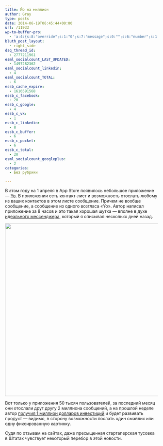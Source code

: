 ```yaml
---
title: Йо на миллион
author: Gray
type: posts
date: 2014-06-19T06:45:44+00:00
url: /11933
wp-to-buffer-pro:
  - 'a:4:{s:8:"override";s:1:"0";s:7:"message";s:0:"";s:6:"number";s:1:"1";s:16:"alternateMessage";s:0:"";}'
bluth_post_layout:
  - right_side
dsq_thread_id:
  - 2777211961
esml_socialcount_LAST_UPDATED:
  - 1497282362
esml_socialcount_linkedin:
  - 4
esml_socialcount_TOTAL:
  - 6
essb_cache_expire:
  - 1616591568
essb_c_facebook:
  - 20
essb_c_google:
  - 4
essb_c_vk:
  - 1
essb_c_linkedin:
  - 8
essb_c_buffer:
  - 6
essb_c_pocket:
  - 6
essb_c_total:
  - 20
esml_socialcount_googleplus:
  - 2
categories:
  - Без рубрики

---
```








В этом году на 1 апреля в App Store появилось небольшое приложение — <a href="https://itunes.apple.com/us/app/yo./id834335592?mt=8" target="_blank">Yo</a>. В приложении есть контакт-лист и возможность отослать любому из ваших контактов в этом листе сообщение. Причем не вообще сообщение, а сообщение из одного возгласа &#171;Yo&#187;. Автор написал приложение за 8 часов и это такая хорошая шутка — вполне в духе <a title="Идея революционного мессенджера" href="http://blognot.co/11899" target="_blank">идеального мессенджера</a>, который я описывал несколько дней назад.

<img data-attachment-id="11934" data-permalink="https://blognot.co/11933/yo_spghnl" data-orig-file="https://i2.wp.com/blognot.co/wp-content/uploads/http://res.cloudinary.com/blognot/image/upload/v1403160498/yo_spghnl.png?fit=640%2C568&ssl=1" data-orig-size="640,568" data-comments-opened="1" data-image-meta="{&quot;aperture&quot;:&quot;0&quot;,&quot;credit&quot;:&quot;&quot;,&quot;camera&quot;:&quot;&quot;,&quot;caption&quot;:&quot;&quot;,&quot;created_timestamp&quot;:&quot;0&quot;,&quot;copyright&quot;:&quot;&quot;,&quot;focal_length&quot;:&quot;0&quot;,&quot;iso&quot;:&quot;0&quot;,&quot;shutter_speed&quot;:&quot;0&quot;,&quot;title&quot;:&quot;yo_spghnl&quot;}" data-image-title="yo_spghnl" data-image-description="" data-medium-file="https://i2.wp.com/blognot.co/wp-content/uploads/http://res.cloudinary.com/blognot/image/upload/v1403160498/yo_spghnl.png?fit=300%2C266&ssl=1" data-large-file="https://i2.wp.com/blognot.co/wp-content/uploads/http://res.cloudinary.com/blognot/image/upload/v1403160498/yo_spghnl.png?fit=640%2C568&ssl=1" class="aligncenter wp-image-11934" src="https://i0.wp.com/res.cloudinary.com/blognot/image/upload/v1403160498/yo_spghnl.png?resize=640%2C568&#038;ssl=1" alt="" width="640" height="568" data-recalc-dims="1" /> 

Вот только у приложения 50 тысяч пользователей, за последний месяц они отослали друг другу 2 миллиона сообщений, а на прошлой неделе автор <a href="http://blogs.ft.com/tech-blog/2014/06/yo-the-new-app-that-takes-simple-to-the-extreme/?" target="_blank">получил 1 миллион долларов инвестиций</a> и будет развивать продукт — видимо, в сторону возможности послать один смайлик или одну фиксированную картинку.

Судя по отзывам на сайтах, даже пресыщенная стартаперская тусовка в Штатах чувствует некоторый перебор в этой новости.